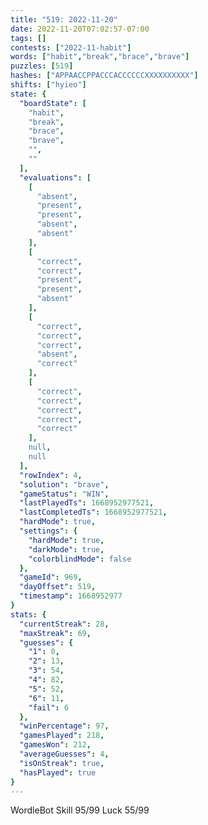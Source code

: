```yaml
---
title: "519: 2022-11-20"
date: 2022-11-20T07:02:57-07:00
tags: []
contests: ["2022-11-habit"]
words: ["habit","break","brace","brave"]
puzzles: [519]
hashes: ["APPAACCPPACCCACCCCCCXXXXXXXXXX"]
shifts: ["hyieo"]
state: {
  "boardState": [
    "habit",
    "break",
    "brace",
    "brave",
    "",
    ""
  ],
  "evaluations": [
    [
      "absent",
      "present",
      "present",
      "absent",
      "absent"
    ],
    [
      "correct",
      "correct",
      "present",
      "present",
      "absent"
    ],
    [
      "correct",
      "correct",
      "correct",
      "absent",
      "correct"
    ],
    [
      "correct",
      "correct",
      "correct",
      "correct",
      "correct"
    ],
    null,
    null
  ],
  "rowIndex": 4,
  "solution": "brave",
  "gameStatus": "WIN",
  "lastPlayedTs": 1668952977521,
  "lastCompletedTs": 1668952977521,
  "hardMode": true,
  "settings": {
    "hardMode": true,
    "darkMode": true,
    "colorblindMode": false
  },
  "gameId": 969,
  "dayOffset": 519,
  "timestamp": 1668952977
}
stats: {
  "currentStreak": 28,
  "maxStreak": 69,
  "guesses": {
    "1": 0,
    "2": 13,
    "3": 54,
    "4": 82,
    "5": 52,
    "6": 11,
    "fail": 6
  },
  "winPercentage": 97,
  "gamesPlayed": 218,
  "gamesWon": 212,
  "averageGuesses": 4,
  "isOnStreak": true,
  "hasPlayed": true
}
---
```

<!-- more -->
WordleBot
Skill 95/99
Luck 55/99
